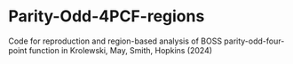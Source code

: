 # Parity-Odd-4PCF-regions
Code for reproduction and region-based analysis of BOSS parity-odd-four-point function in Krolewski, May, Smith, Hopkins (2024)
